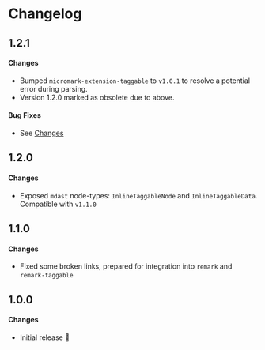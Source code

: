 # Changelog

## 1.2.1

#### Changes

- Bumped `micromark-extension-taggable` to `v1.0.1` to resolve a potential error during parsing.
- Version 1.2.0 marked as obsolete due to above.

#### Bug Fixes

- See [Changes]()

## 1.2.0

#### Changes

- Exposed `mdast` node-types: `InlineTaggableNode` and `InlineTaggableData`. Compatible with `v1.1.0`

## 1.1.0

#### Changes

- Fixed some broken links, prepared for integration into `remark` and `remark-taggable`

## 1.0.0

#### Changes

- Initial release 🎉
